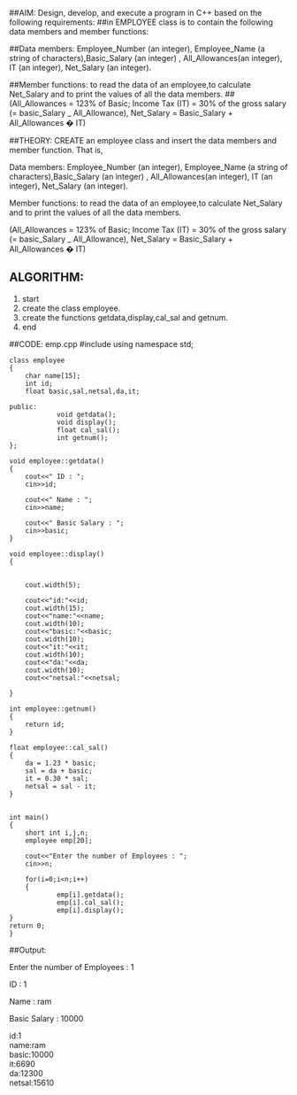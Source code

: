 
##AIM: Design, develop, and execute a program in C++ based on the following requirements:
##in EMPLOYEE class is to contain the following data members and member functions:

##Data members: Employee_Number (an integer), Employee_Name (a string of characters),Basic_Salary (an integer) , All_Allowances(an integer), IT (an integer), Net_Salary (an integer).

##Member functions: to read the data of an employee,to calculate Net_Salary and to print the values of all the data members.
##(All_Allowances = 123% of Basic; Income Tax (IT) = 30% of the gross salary (= basic_Salary _ All_Allowance), Net_Salary = Basic_Salary + All_Allowances � IT)

##THEORY: 
CREATE an employee class and insert the data members and member  function. That is,
 

Data members: Employee_Number (an integer), Employee_Name (a string of characters),Basic_Salary (an integer) , All_Allowances(an integer), IT (an integer), Net_Salary (an integer).

Member functions: to read the data of an employee,to calculate Net_Salary and to print the values of all the data members.

(All_Allowances = 123% of Basic; Income Tax (IT) = 30% of the gross salary (= basic_Salary _ All_Allowance), Net_Salary = Basic_Salary + All_Allowances � IT)

## ALGORITHM:
1. start
2. create the class employee.
3. create the functions getdata,display,cal_sal and getnum.
4. end

##CODE: emp.cpp
    #include<iostream>
    using namespace std;

    class employee
    {
        char name[15];
        int id;
        float basic,sal,netsal,da,it;

    public:
                void getdata();
                void display();
                float cal_sal();
                int getnum();
    };

    void employee::getdata()
    {
        cout<<" ID : ";
        cin>>id;

        cout<<" Name : ";
        cin>>name;

        cout<<" Basic Salary : ";
        cin>>basic;
    }

    void employee::display()
    {
        

        cout.width(5);

        cout<<"id:"<<id;
        cout.width(15);
        cout<<"name:"<<name;
        cout.width(10);
        cout<<"basic:"<<basic;
        cout.width(10);
        cout<<"it:"<<it;
        cout.width(10);
        cout<<"da:"<<da;
        cout.width(10);
        cout<<"netsal:"<<netsal;

    }

    int employee::getnum()
    {
        return id;
    }

    float employee::cal_sal()
    {
        da = 1.23 * basic;
        sal = da + basic;
        it = 0.30 * sal;
        netsal = sal - it;
    }
 

    int main()
    {
        short int i,j,n;
        employee emp[20];        
                
        cout<<"Enter the number of Employees : ";
        cin>>n;

        for(i=0;i<n;i++)
        {
                emp[i].getdata();
                emp[i].cal_sal();
                emp[i].display();
    }
    return 0;
    }

##Output:

 Enter the number of Employees : 1

 ID : 1

 Name : ram

 Basic Salary : 10000

  id:1  
  name:ram  
  basic:10000  
  it:6690  
  da:12300  
  netsal:15610

